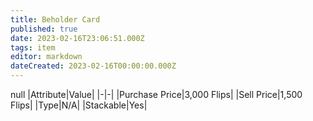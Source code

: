 ```yaml
---
title: Beholder Card
published: true
date: 2023-02-16T23:06:51.000Z
tags: item
editor: markdown
dateCreated: 2023-02-16T00:00:00.000Z
---
```


null
|Attribute|Value|
|-|-|
|Purchase Price|3,000 Flips|
|Sell Price|1,500 Flips|
|Type|N/A|
|Stackable|Yes|

